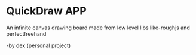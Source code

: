 # QuickDraw APP
An infinite canvas drawing board made from low level libs like-roughjs and perfectfreehand 

-by dex (personal project)
